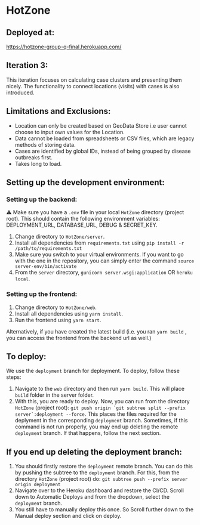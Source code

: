 # HotZone

## Deployed at:

https://hotzone-group-q-final.herokuapp.com/

## Iteration 3:

This iteration focuses on calculating case clusters and presenting them nicely. The functionality to connect locations (visits) with cases is also introduced.

## Limitations and Exclusions:

- Location can only be created based on GeoData Store i.e user cannot choose to input own values for the Location.
- Data cannot be loaded from spreadsheets or CSV files, which are legacy methods of storing data.
- Cases are identified by global IDs, instead of being grouped by disease outbreaks first.
- Takes long to load.

## Setting up the development environment:

### Setting up the backend:

:warning: Make sure you have a `.env` file in your local `HotZone` directory (project root). This should contain the following environment variables: DEPLOYMENT_URL, DATABASE_URL, DEBUG & SECRET_KEY.

1. Change directory to `HotZone/server`.
2. Install all dependencies from `requirements.txt` using `pip install -r /path/to/requirements.txt`
3. Make sure you switch to your virtual environments. If you want to go with the one in the repository, you can simply enter the command `source server-env/bin/activate`
4. From the `server` directory, `gunicorn server.wsgi:application` OR `heroku local`.

### Setting up the frontend:

1. Change directory to `HotZone/web`.
2. Install all dependencies using `yarn install`.
3. Run the frontend using `yarn start`.

Alternatively, if you have created the latest build (i.e. you ran `yarn build` , you can access the frontend from the backend url as well.)

## To deploy:

We use the `deployment` branch for deployment. To deploy, follow these steps:

1. Navigate to the `web` directory and then run `yarn build`. This will place `build` folder in the server folder.
2. With this, you are ready to deploy. Now, you can run from the directory `HotZone` (project root):
   `` git push origin `git subtree split --prefix server`:deployment --force ``.
   This places the files required for the deplyment in the corresponding `deployment` branch.
   Sometimes, if this command is not run properly, you may end up deleting the remote `deployment` branch. If that happens, follow the next section.

## If you end up deleting the deployment branch:

1. You should firstly restore the `deployment` remote branch. You can do this by pushing the subtree to the `deployment` branch. For this, from the directory `HotZone` (project root) do:
   `git subtree push --prefix server origin deployment`
2. Navigate over to the Heroku dashboard and restore the CI/CD. Scroll down to Automatic Deploys and from the dropdown, select the `deployment` branch.
3. You still have to manually deploy this once. So Scroll further down to the Manual deploy section and click on deploy.

